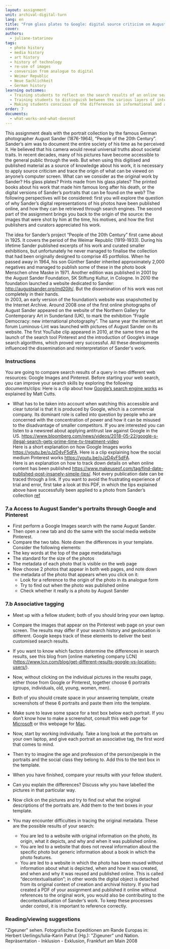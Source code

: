 ```yaml
---
layout: assignment
unit: archival-digital-turn
lang: en
title: "From glass plates to Google: digital source criticism on August Sander’s \"People of the 20th Century\""
cover:
authors:
  - juliane-tatarinov
tags:
  - photo history
  - media history
  - art history
  - history of technology
  - re-use of images
  - conversion from analogue to digital
  - Weimar Republic
  - Neue Sachlichkeit
  - German history
learning outcomes:
  - Training students to reflect on the search results of an online search and how this is determined by the properties of the search engine
  - Training students to distinguish between the various layers of interpretation when applying source criticism to analogue photos that have been published online
  - Making students conscious of the differences in informational and artefactual value between the analogue and digital source.
order: 7
documents:
  - what-works-and-what-doesnot
---
```

This assignment deals with the portrait collection by the famous German photographer August Sander (1876-1964), “People of the 20th Century”. Sander’s aim was to document the entire society of his time as he perceived it. He believed that his camera would reveal universal truths about societal traits. In recent decades, many of his pictures have become accessible to the general public through the web. But when using this digitised and published material as a source of knowledge about his work, it is necessary to apply source criticism and trace the origin of what can be viewed on anyone’s computer screen. What can we consider as the original work by Sander? His glass plates? Prints made from his glass plates? The printed books about his work that made him famous long after his death, or the digital versions of Sander’s portraits that can be found on the web? The following perspectives will be considered: first you will explore the question of why Sander’s digital representations of his photos have been published online, and how they can be retrieved through search engines. The second part of the assignment brings you back to the origin of the source: the images that were shot by him at the time, his motives, and how the first publishers and curators appreciated his work.  

The idea for Sander’s project “People of the 20th Century” first came about in 1925. It covers the period of the Weimar Republic (1919-1933). During his lifetime Sander published excerpts of his work and curated smaller exhibitions, but unfortunately he never managed to finalise the collection that had been originally designed to comprise 45 portfolios. When he passed away in 1964, his son Günther Sander inherited approximately 2,000 negatives and managed to publish some of these in the photo book Menschen ohne Maske in 1971. Another edition was published in 2001 by the August Sander Foundation, SK Stiftung Kultur, in Cologne. In 2010 the foundation launched a website dedicated to Sander: http://augustsander.org/md20jh/. But the dissemination of his work was not completely in their hands.  
In 2003, an early version of the foundation’s website was snapshotted by the Internet Archive. Around 2008 one of the first online photographs of August Sander appeared on the website of the Northern Gallery for Contemporary Art in Sunderland (UK), to mark the exhibition “Fragile Democracy: new international photography”. The same year the internet art forum Luminous-Lint was launched with pictures of August Sander on its website. The first YouTube clip appeared in 2010, at the same time as the launch of the search tool Pinterest and the introduction of Google’s image search algorithms, which proved very successful. All these developments influenced the dissemination and reinterpretation of Sander's work.
<!-- more -->

<!-- briefing-student -->
### Instructions
<!-- section-contents -->
You are going to compare search results of a query in two different web resources: Google Images and Pinterest. 
Before starting your web search, you can improve your search skills by exploring the following documents/clips: 
Here is a clip about how [Google’s search engine works](https://youtu.be/BNHR6IQJGZs) as explained by Matt Cutts. 
- What has to be taken into account when watching this accessible and clear tutorial is that it is produced by Google, which is a commercial company. Its dominant role is called into question by people who are concerned with the concentration of power and how it can be misused to the disadvantage of smaller competitors. If you are interested you can listen to a newsreel about applying antitrust law against Google in the US. https://www.bloomberg.com/news/videos/2018-05-22/google-s-illegal-search-gets-prime-time-tv-treatment-video        
Here is a short explanation on how Google Images works https://youtu.be/oJzD4vF5dFA. 
Here is a clip explaining how the social medium Pinterest works https://youtu.be/oJzD4vF5dFA.  
Here is an explanation on how to track down details on when online content has been published
https://www.makeuseof.com/tag/find-date-published-post-insanely-simple-tips/. 
Not every publication date can be traced through a link. If you want to avoid the frustrating experience of trial and error, first take a look at this PDF, in which the tips explained above have successfully been applied to a photo from Sander’s collection [ref](what-works-and-what-doesnot)
<!-- section -->
### 7.a Access to August Sander's portraits through Google and Pinterest
<!-- section-contents -->
-	First perform a Google Images search with the name August Sander.
-	Then open a new tab and do the same with the social media website Pinterest.
-	Compare the two tabs. Note down the differences in your template. Consider the following elements:
  - The key words at the top of the page metadata/tags
  - The standard for the size of the photos
  - The metadata of each photo that is visible on the web page
- Now choose 2 photos that appear in both web pages, and note down the metadata of the photo that appears when you click on it:
  - Look for a reference to the origin of the photo in its analogue form
  - Try to find out when the photo was published online
  - Check whether it really is a photo by August Sander
<!-- section -->
### 7.b Associative tagging
<!-- section-contents -->
-	Meet up with a fellow student; both of you should bring your own laptop.
-	Compare the images that appear on the Pinterest web page on your own screen. The results may differ if your search history and geolocation is different. Google keeps track of these elements to deliver the best customised search results.  
-	If you want to know which factors determine the differences in search results, see this blog from [online marketing company LCN]      (https://www.lcn.com/blog/get-different-results-google-vs-location-users/).
-	Now, without clicking on the individual pictures in the results page, either those from Google or Pinterest, together choose 6 portraits
(groups, individuals, old, young, women, men).
-	Both of you should create space in your answering template, create screenshots of these 6 portraits and paste them into the template.
-	Make sure to leave some space for a text box below each portrait. If you don’t know how to make a screenshot, consult this web page for [Microsoft](https://support.microsoft.com/en-us/help/13776/windows-use-snipping-tool-to-capture-screenshots) or this webpage for [Mac](https://support.apple.com/en-us/HT201361#earlier).

-	Now, start by working individually. Take a long look at the portraits on your own laptop, and give each portrait an associative tag, the first word that comes to mind.
-	Then try to imagine the age and profession of the person/people in the portraits and the social class they belong to. Add this to the text box in the template. 
-	When you have finished, compare your results with your fellow student.
-	Can you explain the differences? Discuss why you have labelled the pictures in that particular way.
-	Now click on the pictures and try to find out what the original descriptions of the portraits are. Add them to the text boxes in your template.
-	You may encounter difficulties in tracing the original metadata. These are the possible results of your search:  
    -	You are led to a website with original information on the photo, its origin, what it depicts, and why and when it was published online.
    -	You are led to a website that does not reveal information about the specific photo but generic information about a book in which the photo features.
    -	You are led to a website in which the photo has been reused without information about what is depicted, when and how it was created, and when and why it was reused and published online. This is called “decontextualisation”; in other words the digital object is detached from its original context of creation and archival history. If you had created a PDF of your assignment and published it online without references to the original work, you would also be contributing to the decontextualisation of Sander’s work. To keep these processes under control, it is important to reference correctly.  

<!-- section -->
### Reading/viewing suggestions
<!-- section-contents -->
 "Zigeuner" sehen. Fotografische Expeditionen am Rande Europas
in: Herbert Uerlings/Iulia-Karin Patrut (Hg.): "Zigeuner" und Nation. Repräsentation - Inklusion - Exklusion, Frankfurt am Main 2008


<!-- briefing-teacher -->
